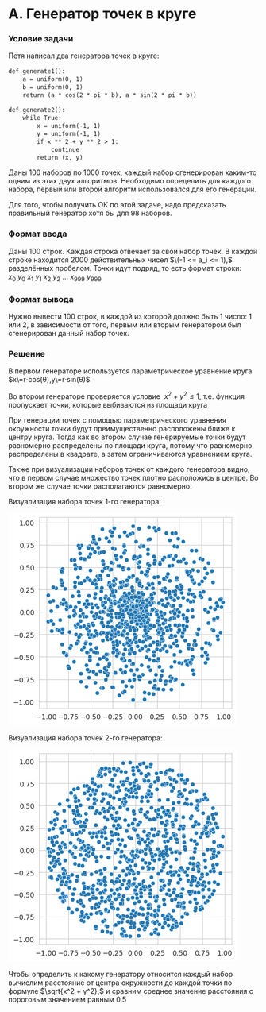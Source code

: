 # A. Генератор точек в круге

### Условие задачи

Петя написал два генератора точек в круге:

```
def generate1():
    a = uniform(0, 1)
    b = uniform(0, 1)
    return (a * cos(2 * pi * b), a * sin(2 * pi * b))
```

```
def generate2():
    while True:
        x = uniform(-1, 1)
        y = uniform(-1, 1)
        if x ** 2 + y ** 2 > 1:
            continue
        return (x, y)
```

Даны 100 наборов по 1000 точек, каждый набор сгенерирован каким-то одним из этих двух алгоритмов. Необходимо определить для каждого набора, первый или второй алгоритм использовался для его генерации.

Для того, чтобы получить ОК по этой задаче, надо предсказать правильный генератор хотя бы для 98 наборов.


### Формат ввода

Даны 100 строк. Каждая строка отвечает за свой набор точек.
В каждой строке находится 2000 действительных чисел $\(-1 <= a_i <= 1),$ разделённых пробелом. Точки идут подряд, то есть формат строки: $x_0 \ y_0 \ x_1 \ y_1 \ x_2 \ y_2 \ \dots \ x_{999} \ y_{999}$

### Формат вывода

Нужно вывести 100 строк, в каждой из которой должно быть 1 число: 1 или 2, в зависимости от того, первым или вторым генератором был сгенерирован данный набор точек.

### Решение

В первом генераторе используется параметрическое уравнение круга $x\=r⋅cos(θ),y\=r⋅sin(θ)$

Во втором генераторе проверяется условие $\ x^2 + y^2 ≤ 1,$ т.е. функция пропускает точки, которые выбиваются из площади круга

При генерации точек с помощью параметрического уравнения окружности точки будут преимущественно расположены ближе к центру круга. Тогда как во втором случае генерируемые точки будут равномерно распределены по площади круга, потому что  равномерно распределены в квадрате, а затем ограничиваются уравнением круга.

Также при визуализации наборов точек от каждого генератора видно, что в первом случае множество точек плотно расположись в центре. Во втором же случае точки располагаются равномерно.

Визуализация набора точек 1-го генератора:
 
![Generator1](Generator1.png)

Визуализация набора точек 2-го генератора: 

![Generator2](Generator2.png)

Чтобы определить к какому генератору относится каждый набор вычислим расстояние от центра окружности до каждой точки по формуле $\sqrt{x^2 + y^2},$ и сравним среднее значение расстояния с пороговым значением равным 0.5


